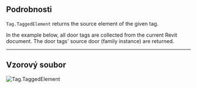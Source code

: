 ## Podrobnosti
`Tag.TaggedElement` returns the source element of the given tag.

In the example below, all door tags are collected from the current Revit document. The door tags' source door (family instance) are returned.
___
## Vzorový soubor

![Tag.TaggedElement](./Revit.Elements.Tag.TaggedElement_img.jpg)
